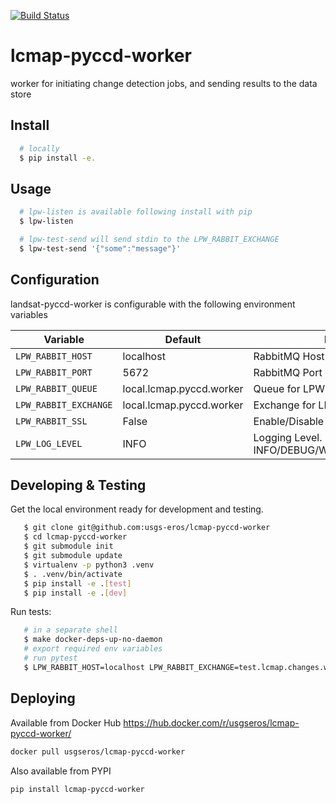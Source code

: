 [![Build Status](https://travis-ci.org/USGS-EROS/lcmap-pyccd-worker.svg?branch=develop)](https://travis-ci.org/USGS-EROS/lcmap-pyccd-worker)

# lcmap-pyccd-worker
worker for initiating change detection jobs, and sending results to the data store

## Install
```bash
  # locally
  $ pip install -e.
```

## Usage
```bash
  # lpw-listen is available following install with pip
  $ lpw-listen

  # lpw-test-send will send stdin to the LPW_RABBIT_EXCHANGE
  $ lpw-test-send '{"some":"message"}'
```

## Configuration
landsat-pyccd-worker is configurable with the following environment variables

| Variable | Default | Description |
| --- | --- | --- |
| `LPW_RABBIT_HOST` | localhost | RabbitMQ Host |
| `LPW_RABBIT_PORT` | 5672      | RabbitMQ Port |
| `LPW_RABBIT_QUEUE` | local.lcmap.pyccd.worker | Queue for LPW to listen for messages |
| `LPW_RABBIT_EXCHANGE` | local.lcmap.pyccd.worker | Exchange for LPW to publish messages |
| `LPW_RABBIT_SSL` | False | Enable/Disable SSL.  True/False |
| `LPW_LOG_LEVEL` | INFO | Logging Level.  INFO/DEBUG/WARNING/ERROR/CRITICAL |

## Developing & Testing
Get the local environment ready for development and testing.
```bash
   $ git clone git@github.com:usgs-eros/lcmap-pyccd-worker
   $ cd lcmap-pyccd-worker
   $ git submodule init
   $ git submodule update
   $ virtualenv -p python3 .venv
   $ . .venv/bin/activate
   $ pip install -e .[test]
   $ pip install -e .[dev]
```

Run tests:
```bash
   # in a separate shell
   $ make docker-deps-up-no-daemon
   # export required env variables
   # run pytest
   $ LPW_RABBIT_HOST=localhost LPW_RABBIT_EXCHANGE=test.lcmap.changes.worker LPW_RABBIT_QUEUE=test.lcmap.changes.worker LPW_RABBIT_RESULT_ROUTING_KEY=change-detection_result pytest
```
## Deploying
Available from Docker Hub https://hub.docker.com/r/usgseros/lcmap-pyccd-worker/
```bash
docker pull usgseros/lcmap-pyccd-worker
```
Also available from PYPI
```bash
pip install lcmap-pyccd-worker
```